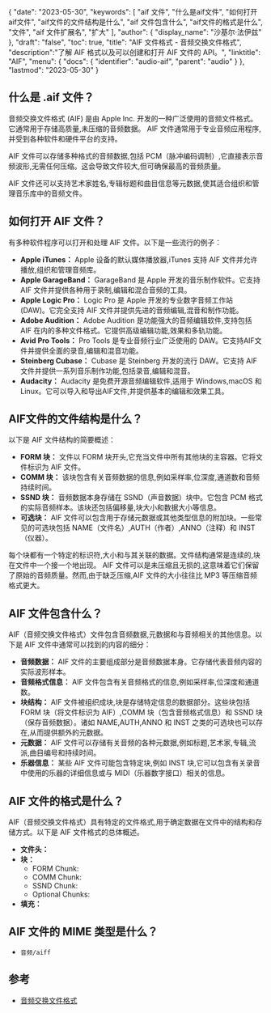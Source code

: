 {
"date": "2023-05-30",
  "keywords": [
"aif 文件",
"什么是aif文件",
"如何打开aif文件",
"aif文件的文件结构是什么",
"aif 文件包含什么",
"aif文件的格式是什么",
"文件",
"aif 文件扩展名",
"扩大"
],
  "author": {
"display_name": "沙基尔·法伊兹"
},
"draft": "false",
"toc": true,
"title": "AIF 文件格式 - 音频交换文件格式",
  "description":"了解 AIF 格式以及可以创建和打开 AIF 文件的 API。",
"linktitle": "AIF",
  "menu": {
    "docs": {
      "identifier": "audio-aif",
"parent": "audio"
}
},
"lastmod": "2023-05-30"
}

## 什么是 .aif 文件？

音频交换文件格式 (AIF) 是由 Apple Inc. 开发的一种广泛使用的音频文件格式。它通常用于存储高质量,未压缩的音频数据。 AIF 文件通常用于专业音频应用程序,并受到各种软件和硬件平台的支持。

AIF 文件可以存储多种格式的音频数据,包括 PCM（脉冲编码调制）,它直接表示音频波形,无需任何压缩。这会导致文件较大,但可确保最高的音频质量。

AIF 文件还可以支持艺术家姓名,专辑标题和曲目信息等元数据,使其适合组织和管理音乐库中的音频文件。

## 如何打开 AIF 文件？

有多种软件程序可以打开和处理 AIF 文件。以下是一些流行的例子：

- **Apple iTunes：** Apple 设备的默认媒体播放器,iTunes 支持 AIF 文件并允许播放,组织和管理音频库。
- **Apple GarageBand：** GarageBand 是 Apple 开发的音乐制作软件。它支持 AIF 文件并提供各种用于录制,编辑和混合音频的工具。
- **Apple Logic Pro：** Logic Pro 是 Apple 开发的专业数字音频工作站 (DAW)。它完全支持 AIF 文件并提供先进的音频编辑,混音和制作功能。
- **Adobe Audition：** Adobe Audition 是功能强大的音频编辑软件,支持包括 AIF 在内的多种文件格式。它提供高级编辑功能,效果和多轨功能。
- **Avid Pro Tools：** Pro Tools 是专业音频行业广泛使用的 DAW。它支持AIF文件并提供全面的录音,编辑和混音功能。
- **Steinberg Cubase：** Cubase 是 Steinberg 开发的流行 DAW。它支持 AIF 文件并提供一系列音乐制作功能,包括录音,编辑和混音。
- **Audacity：** Audacity 是免费开源音频编辑软件,适用于 Windows,macOS 和 Linux。它可以导入和导出AIF文件,并提供基本的编辑和效果工具。

## AIF文件的文件结构是什么？

以下是 AIF 文件结构的简要概述：

- **FORM 块：** 文件以 FORM 块开头,它充当文件中所有其他块的主容器。它将文件标识为 AIF 文件。
- **COMM 块：** 该块包含有关音频数据的信息,例如采样率,位深度,通道数和音频持续时间。
- **SSND 块：** 音频数据本身存储在 SSND（声音数据）块中。它包含 PCM 格式的实际音频样本。该块还包括偏移量,块大小和数据大小等信息。
- **可选块：** AIF 文件可以包含用于存储元数据或其他类型信息的附加块。一些常见的可选块包括 NAME（文件名）,AUTH（作者）,ANNO（注释）和 INST（仪器）。

每个块都有一个特定的标识符,大小和与其关联的数据。文件结构通常是连续的,块在文件中一个接一个地出现。 AIF 文件可以是未压缩且无损的,这意味着它们保留了原始的音频质量。然而,由于缺乏压缩,AIF 文件的大小往往比 MP3 等压缩音频格式更大。

## AIF 文件包含什么？

AIF（音频交换文件格式）文件包含音频数据,元数据和与音频相关的其他信息。以下是 AIF 文件中通常可以找到的内容的细分：

- **音频数据：** AIF 文件的主要组成部分是音频数据本身。它存储代表音频内容的实际波形样本。
- **音频格式信息：** AIF 文件包含有关音频格式的信息,例如采样率,位深度和通道数。
- **块结构：** AIF 文件被组织成块,块是存储特定信息的数据部分。这些块包括 FORM 块（将文件标识为 AIF）,COMM 块（包含音频格式信息）和 SSND 块（保存音频数据）。诸如 NAME,AUTH,ANNO 和 INST 之类的可选块也可以存在,从而提供额外的元数据。
- **元数据：** AIF 文件可以存储有关音频的各种元数据,例如标题,艺术家,专辑,流派,曲目编号和持续时间。
- **乐器信息：** 某些 AIF 文件可能包含特定块,例如 INST 块,它可以包含有关录音中使用的乐器的详细信息或与 MIDI（乐器数字接口）相关的信息。

## AIF 文件的格式是什么？

AIF（音频交换文件格式）具有特定的文件格式,用于确定数据在文件中的结构和存储方式。以下是 AIF 文件格式的总体概述。

- **文件头：**
- **块：**
  - FORM Chunk:
  - COMM Chunk:
  - SSND Chunk:
  - Optional Chunks:
- **填充：**

## AIF 文件的 MIME 类型是什么？

- `音频/aiff`

## 参考
* [音频交换文件格式](https://en.wikipedia.org/wiki/Audio_Interchange_File_Format)

